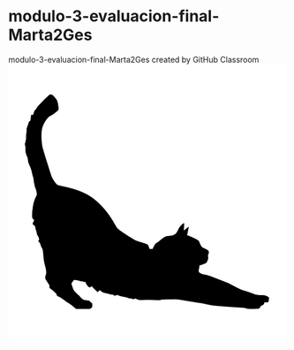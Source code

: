 # modulo-3-evaluacion-final-Marta2Ges
modulo-3-evaluacion-final-Marta2Ges created by GitHub Classroom
<img src=./src/images/Miau.jpg/>
